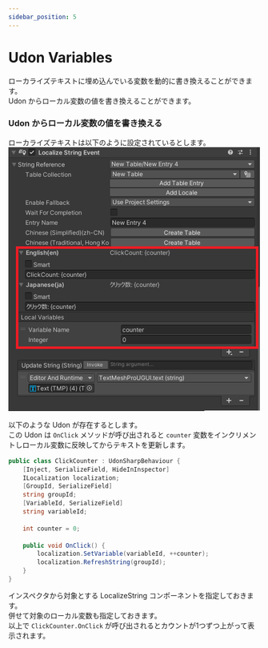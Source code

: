 ```yaml
---
sidebar_position: 5
---
```


# Udon Variables

ローカライズテキストに埋め込んでいる変数を動的に書き換えることができます。  
Udon からローカル変数の値を書き換えることができます。  

### Udon からローカル変数の値を書き換える

ローカライズテキストは以下のように設定されているとします。  
![](img/udon-variables-01.png)

以下のような Udon が存在するとします。  
この Udon は `OnClick` メソッドが呼び出されると `counter` 変数をインクリメントしローカル変数に反映してからテキストを更新します。

```csharp
public class ClickCounter : UdonSharpBehaviour {
    [Inject, SerializeField, HideInInspector]
    ILocalization localization;
    [GroupId, SerializeField]
    string groupId;
    [VariableId, SerializeField]
    string variableId;

    int counter = 0;

    public void OnClick() {
        localization.SetVariable(variableId, ++counter);
        localization.RefreshString(groupId);
    }
}
```

インスペクタから対象とする LocalizeString コンポーネントを指定しておきます。  
併せて対象のローカル変数も指定しておきます。  
以上で `ClickCounter.OnClick` が呼び出されるとカウントが1つずつ上がって表示されます。

<!-- ### ローカライズテキスト変数の値を書き換える

ローカライズテキストは以下のように設定されているとします。  
![](img/udon-variables-02.png)

ローカル変数で "Localized String" 型を使用した場合は以下のような処理が必要です。  
Udon は `Lottery` メソッドが呼び出されると値を書き換えることとします。

```csharp
public class ItemChanger : UdonSharpBehaviour {
    [Inject, SerializeField, HideInInspector]
    ILocalization localization;
    [GroupId, SerializeField]
    string groupId;
    [VariableId, SerializeField]
    string variableId;
    [AssetId, SerializeField]
    string[] assetIds;

    public void Lottery() {
        localization.SetVariable(variableId, assetIds[Random.Range(0, assetIds.Length)]);
        localization.RefreshString(groupId);
    }
}
```

以上で `Lottery` メソッドが呼び出されるたびに "item" 変数にセットされているローカライズテキストが変更されてテキストも更新されます。 -->
